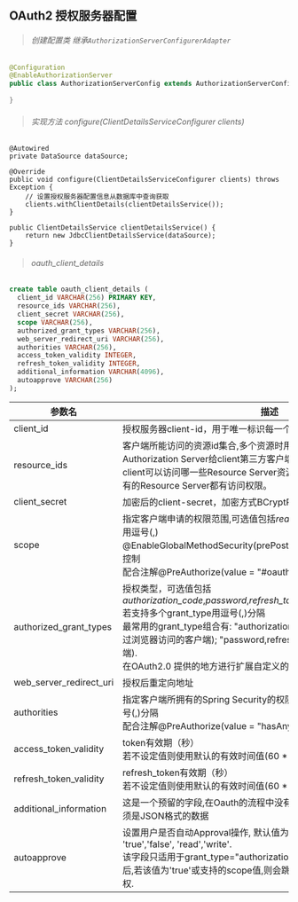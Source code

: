 ## OAuth2 授权服务器配置

>###### 创建配置类 继承`AuthorizationServerConfigurerAdapter`

```java
@Configuration
@EnableAuthorizationServer
public class AuthorizationServerConfig extends AuthorizationServerConfigurerAdapter {
    
}
```

>###### 实现方法 configure(ClientDetailsServiceConfigurer clients)

```text
@Autowired
private DataSource dataSource;

@Override
public void configure(ClientDetailsServiceConfigurer clients) throws Exception {
    // 设置授权服务器配置信息从数据库中查询获取
    clients.withClientDetails(clientDetailsService());
}

public ClientDetailsService clientDetailsService() {
    return new JdbcClientDetailsService(dataSource);
}
```

>###### oauth_client_details

```sql
create table oauth_client_details (
  client_id VARCHAR(256) PRIMARY KEY,
  resource_ids VARCHAR(256),
  client_secret VARCHAR(256),
  scope VARCHAR(256),
  authorized_grant_types VARCHAR(256),
  web_server_redirect_uri VARCHAR(256),
  authorities VARCHAR(256),
  access_token_validity INTEGER,
  refresh_token_validity INTEGER,
  additional_information VARCHAR(4096),
  autoapprove VARCHAR(256)
);
```

| 参数名                  | 描述                                                         |
| ----------------------- | ------------------------------------------------------------ |
| client_id               | 授权服务器client-id，用于唯一标识每一个客户端                |
| resource_ids            | 客户端所能访问的资源id集合,多个资源时用逗号(,)分隔<br />Authorization Server给client第三方客户端授权的时候，可以设置这个client可以访问哪一些Resource Server资源服务，如果没设置，就是对所有的Resource Server都有访问权限。 |
| client_secret           | 加密后的client-secret，加密方式BCryptPasswordEncoder         |
| scope                   | 指定客户端申请的权限范围,可选值包括*read*,*write*,*trust*;若有多个权限范围用逗号(,)<br />@EnableGlobalMethodSecurity(prePostEnabled = true)启用方法级权限控制<br />配合注解@PreAuthorize(value = "#oauth2.hasScope('read')")使用 |
| authorized_grant_types  | 授权类型，可选值包括*authorization_code*,*password*,*refresh_token*,*implicit*,*client_credentials*, 若支持多个grant_type用逗号(,)分隔<br />最常用的grant_type组合有: "authorization_code,refresh_token"(针对通过浏览器访问的客户端); "password,refresh_token"(针对移动设备的客户端).<br/>在OAuth2.0 提供的地方进行扩展自定义的授权 |
| web_server_redirect_uri | 授权后重定向地址                                             |
| authorities             | 指定客户端所拥有的Spring Security的权限值,可选, 若有多个权限值,用逗号(,)分隔<br />配合注解@PreAuthorize(value = "hasAnyRole('ROLE_ADMIN')")使用 |
| access_token_validity   | token有效期（秒）<br />若不设定值则使用默认的有效时间值(60 * 60 * 12, 12小时) |
| refresh_token_validity  | refresh_token有效期（秒）<br />若不设定值则使用默认的有效时间值(60 * 60 * 24 * 30, 30天) |
| additional_information  | 这是一个预留的字段,在Oauth的流程中没有实际的使用,可选,但若设置值,必须是JSON格式的数据 |
| autoapprove             | 设置用户是否自动Approval操作, 默认值为 'false', 可选值包括 'true','false', 'read','write'.<br/>该字段只适用于grant_type="authorization_code"的情况,当用户登录成功后,若该值为'true'或支持的scope值,则会跳过用户Approve的页面, 直接授权. |

